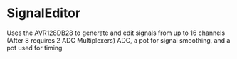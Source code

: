 # SignalEditor
Uses the AVR128DB28 to generate and edit signals from up to 16 channels (After 8 requires 2 ADC Multiplexers) ADC, a pot for signal smoothing, and a pot used for timing
